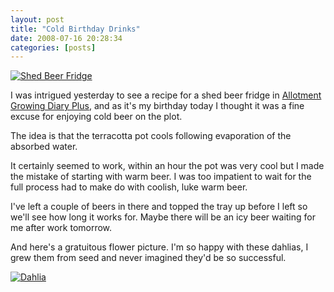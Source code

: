 ```yaml
---
layout: post
title: "Cold Birthday Drinks"
date: 2008-07-16 20:28:34
categories: [posts]
---
```


[![Shed Beer Fridge](http://farm4.static.flickr.com/3099/2674438896_7aab340e82_m.jpg)](http://www.flickr.com/photos/warriorwomen/2674438896/)

I was intrigued yesterday to see a recipe for a shed beer fridge in [Allotment Growing Diary Plus](http://www.allotment.org.uk/garden-diary/264/rain-weeds-allotment-beer-fridge/), and as it's my birthday today I thought it was a fine excuse for enjoying cold beer on the plot.

The idea is that the terracotta pot cools following evaporation of the absorbed water.

It certainly seemed to work, within an hour the pot was very cool but I made the mistake of starting with warm beer. I was too impatient to wait for the full process had to make do with coolish, luke warm beer.

I've left a couple of beers in there and topped the tray up before I left so we'll see how long it works for. Maybe there will be an icy beer waiting for me after work tomorrow.

And here's a gratuitous flower picture. I'm so happy with these dahlias, I grew them from seed and never imagined they'd be so successful.

[![Dahlia](http://farm4.static.flickr.com/3072/2674562642_8e3ae294a2.jpg)](http://www.flickr.com/photos/warriorwomen/2674562642/)
